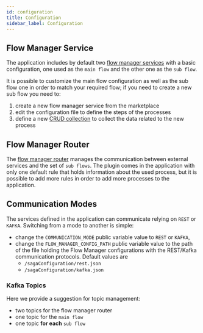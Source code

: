 ```yaml
---
id: configuration
title: Configuration
sidebar_label: Configuration
---
```


<!--
WARNING: this file was automatically generated by Mia-Platform Doc Aggregator.
DO NOT MODIFY IT BY HAND.
Instead, modify the source file and run the aggregator to regenerate this file.
-->

## Flow Manager Service

The application includes by default two [flow manager services](/runtime_suite/flow-manager-service/10_overview.md) with a basic configuration, one used as the `main flow` and the other one as the `sub flow`.

It is possible to customize the main flow configuration as well as the sub flow one in order to match your required flow; if you need to create a new sub flow you need to:
1. create a new flow manager service from the marketplace
2. edit the configuration file to define the steps of the processes
3. define a new [CRUD collection](/development_suite/api-console/api-design/crud_advanced.md) to collect the data related to the new process
    

## Flow Manager Router

The [flow manager router](/runtime_suite/flow-manager-router/10_overview.md) manages the communication between external services and the set of `sub flows`. The plugin comes in the application with only one default rule that holds information about the used process, but it is possible to add more rules in order to add more processes to the application. 

## Communication Modes

The services defined in the application can communicate relying on `REST` or `KAFKA`. Switching from a mode to another is simple:
- change the `COMMUNICATION_MODE` public variable value to `REST` or `KAFKA`,
- change the `FLOW_MANAGER_CONFIG_PATH` public variable value to the path of the file holding the Flow Manager configurations with the REST/Kafka communication protocols. Default values are
  - `/sagaConfiguration/rest.json`
  - `/sagaConfiguration/kafka.json`

### Kafka Topics

Here we provide a suggestion for topic management:
- two topics for the flow manager router
- one topic for the `main flow`
- one topic **for each** `sub flow`
